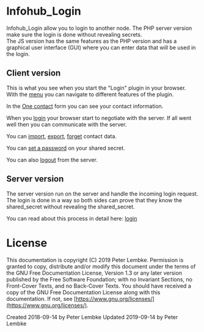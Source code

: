 # Infohub_Login
Infohub_Login allow you to login to another node.
The PHP server version make sure the login is done without revealing secrets.  
The JS version has the same features as the PHP version and has a graphical user interface (GUI) where you can enter data that will be used in the login.

## Client version
This is what you see when you start the "Login" plugin in your browser.
With the [menu](plugin,infohub_login_menu) you can navigate to different features of the plugin.

In the [One contact](plugin,infohub_login_contact) form you can see your contact information.

When you [login](plugin,infohub_login_login) your browser start to negotiate with the server. If all went well then you can communicate with the server.

You can [import](plugin,infohub_login_login), [export](plugin,infohub_login_export), [forget](plugin,infohub_login_forget) contact data.

You can [set a password](plugin,infohub_login_password) on your shared secret.

You can also [logout](plugin,infohub_login_password) from the server. 

## Server version
The server version run on the server and handle the incoming login request.
The login is done in a way so both sides can prove that they know the shared_secret without revealing the shared_secret.

You can read about this process in detail here: [login](plugin,infohub_login_login) 

# License
This documentation is copyright (C) 2019 Peter Lembke.
Permission is granted to copy, distribute and/or modify this document under the terms of the GNU Free Documentation License, Version 1.3 or any later version published by the Free Software Foundation; with no Invariant Sections, no Front-Cover Texts, and no Back-Cover Texts.
You should have received a copy of the GNU Free Documentation License along with this documentation. If not, see [https://www.gnu.org/licenses/](https://www.gnu.org/licenses/).

Created 2018-09-14 by Peter Lembke
Updated 2019-09-14 by Peter Lembke
